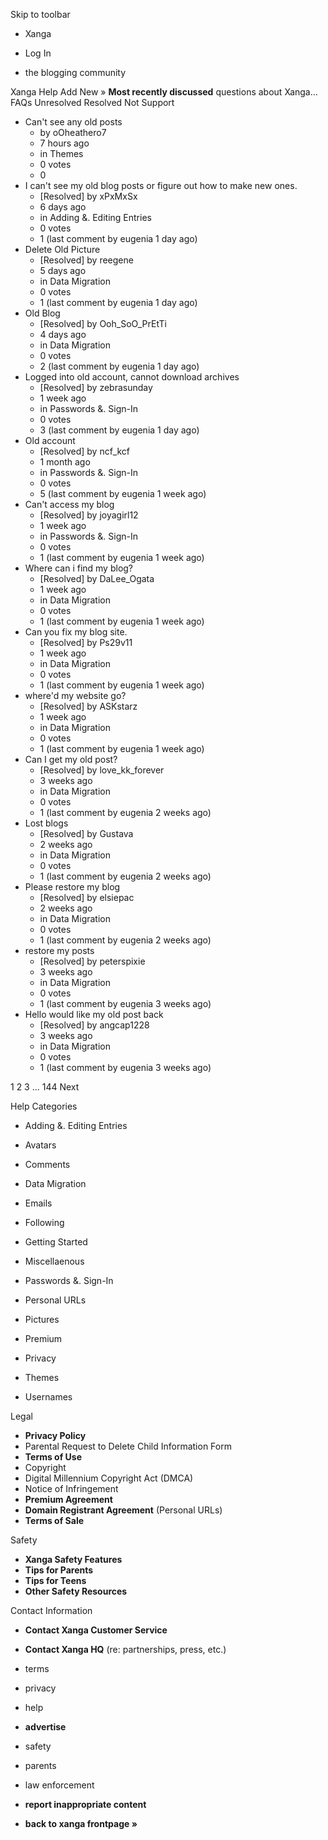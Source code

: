 Skip to toolbar

*   Xanga

*   Log In

*   the blogging community

Xanga Help Add New » **Most recently discussed** questions about Xanga… FAQs Unresolved Resolved Not Support

*   Can't see any old posts
    *   by oOheathero7
    *   7 hours ago
    *   in Themes
    *   0 votes
    *   0
*   I can't see my old blog posts or figure out how to make new ones.
    *   \[Resolved\] by xPxMxSx
    *   6 days ago
    *   in Adding &. Editing Entries
    *   0 votes
    *   1 (last comment by eugenia 1 day ago)
*   Delete Old Picture
    *   \[Resolved\] by reegene
    *   5 days ago
    *   in Data Migration
    *   0 votes
    *   1 (last comment by eugenia 1 day ago)
*   Old Blog
    *   \[Resolved\] by Ooh\_SoO\_PrEtTi
    *   4 days ago
    *   in Data Migration
    *   0 votes
    *   2 (last comment by eugenia 1 day ago)
*   Logged into old account, cannot download archives
    *   \[Resolved\] by zebrasunday
    *   1 week ago
    *   in Passwords &. Sign-In
    *   0 votes
    *   3 (last comment by eugenia 1 day ago)
*   Old account
    *   \[Resolved\] by ncf\_kcf
    *   1 month ago
    *   in Passwords &. Sign-In
    *   0 votes
    *   5 (last comment by eugenia 1 week ago)
*   Can't access my blog
    *   \[Resolved\] by joyagirl12
    *   1 week ago
    *   in Passwords &. Sign-In
    *   0 votes
    *   1 (last comment by eugenia 1 week ago)
*   Where can i find my blog?
    *   \[Resolved\] by DaLee\_Ogata
    *   1 week ago
    *   in Data Migration
    *   0 votes
    *   1 (last comment by eugenia 1 week ago)
*   Can you fix my blog site.
    *   \[Resolved\] by Ps29v11
    *   1 week ago
    *   in Data Migration
    *   0 votes
    *   1 (last comment by eugenia 1 week ago)
*   where'd my website go?
    *   \[Resolved\] by ASKstarz
    *   1 week ago
    *   in Data Migration
    *   0 votes
    *   1 (last comment by eugenia 1 week ago)
*   Can I get my old post?
    *   \[Resolved\] by love\_kk\_forever
    *   3 weeks ago
    *   in Data Migration
    *   0 votes
    *   1 (last comment by eugenia 2 weeks ago)
*   Lost blogs
    *   \[Resolved\] by Gustava
    *   2 weeks ago
    *   in Data Migration
    *   0 votes
    *   1 (last comment by eugenia 2 weeks ago)
*   Please restore my blog
    *   \[Resolved\] by elsiepac
    *   2 weeks ago
    *   in Data Migration
    *   0 votes
    *   1 (last comment by eugenia 2 weeks ago)
*   restore my posts
    *   \[Resolved\] by peterspixie
    *   3 weeks ago
    *   in Data Migration
    *   0 votes
    *   1 (last comment by eugenia 3 weeks ago)
*   Hello would like my old post back
    *   \[Resolved\] by angcap1228
    *   3 weeks ago
    *   in Data Migration
    *   0 votes
    *   1 (last comment by eugenia 3 weeks ago)

1 2 3 ... 144 Next

Help Categories

*   Adding &. Editing Entries
*   Avatars
*   Comments
*   Data Migration
*   Emails
*   Following
*   Getting Started
*   Miscellaenous

*   Passwords &. Sign-In
*   Personal URLs
*   Pictures
*   Premium
*   Privacy
*   Themes
*   Usernames

Legal

*   **Privacy Policy**
*   Parental Request to Delete Child Information Form
*   **Terms of Use**
*   Copyright
*   Digital Millennium Copyright Act (DMCA)
*   Notice of Infringement
*   **Premium Agreement**
*   **Domain Registrant Agreement** (Personal URLs)
*   **Terms of Sale**

Safety

*   **Xanga Safety Features**
*   **Tips for Parents**
*   **Tips for Teens**
*   **Other Safety Resources**

Contact Information

*   **Contact Xanga Customer Service**
*   **Contact Xanga HQ** (re: partnerships, press, etc.)

*   terms
*   privacy
*   help
*   **advertise**

*   safety
*   parents
*   law enforcement
*   **report inappropriate content**

*   **back to xanga frontpage »**